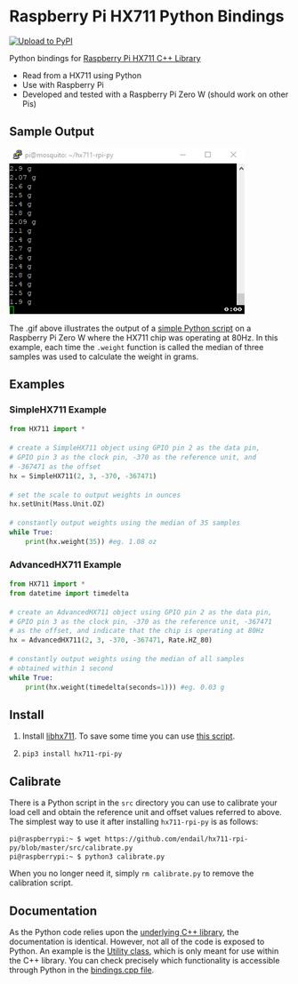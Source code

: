 # Raspberry Pi HX711 Python Bindings

[![Upload to PyPI](https://github.com/endail/hx711-rpi-py/actions/workflows/build_and_upload.yml/badge.svg)](https://github.com/endail/hx711-rpi-py/actions/workflows/build_and_upload.yml)

Python bindings for [Raspberry Pi HX711 C++ Library](https://github.com/endail/hx711)

- Read from a HX711 using Python
- Use with Raspberry Pi
- Developed and tested with a Raspberry Pi Zero W (should work on other Pis)

## Sample Output

![hx711.gif](hx711.gif)

The .gif above illustrates the output of a [simple Python script](src/test.py) on a Raspberry Pi Zero W where the HX711 chip was operating at 80Hz. In this example, each time the `.weight` function is called the median of three samples was used to calculate the weight in grams.

## Examples

### SimpleHX711 Example

```python
from HX711 import *

# create a SimpleHX711 object using GPIO pin 2 as the data pin,
# GPIO pin 3 as the clock pin, -370 as the reference unit, and
# -367471 as the offset
hx = SimpleHX711(2, 3, -370, -367471)

# set the scale to output weights in ounces
hx.setUnit(Mass.Unit.OZ)

# constantly output weights using the median of 35 samples
while True:
    print(hx.weight(35)) #eg. 1.08 oz
```

### AdvancedHX711 Example

```python
from HX711 import *
from datetime import timedelta

# create an AdvancedHX711 object using GPIO pin 2 as the data pin,
# GPIO pin 3 as the clock pin, -370 as the reference unit, -367471
# as the offset, and indicate that the chip is operating at 80Hz
hx = AdvancedHX711(2, 3, -370, -367471, Rate.HZ_80)

# constantly output weights using the median of all samples
# obtained within 1 second
while True:
    print(hx.weight(timedelta(seconds=1))) #eg. 0.03 g
```

## Install

1. Install [libhx711](https://github.com/endail/hx711). To save some time you can use [this script](install-deps.sh).

2. `pip3 install hx711-rpi-py`

## Calibrate

There is a Python script in the `src` directory you can use to calibrate your load cell and obtain the reference unit and offset values referred to above. The simplest way to use it after installing `hx711-rpi-py` is as follows:

```console
pi@raspberrypi:~ $ wget https://github.com/endail/hx711-rpi-py/blob/master/src/calibrate.py
pi@raspberrypi:~ $ python3 calibrate.py
```

When you no longer need it, simply `rm calibrate.py` to remove the calibration script.

## Documentation

As the Python code relies upon the [underlying C++ library](https://github.com/endail/hx711#documentation), the documentation is identical. However, not all of the code is exposed to Python. An example is the [Utility class](https://github.com/endail/hx711/blob/master/include/Utility.h), which is only meant for use within the C++ library. You can check precisely which functionality is accessible through Python in the [bindings.cpp file](src/bindings.cpp).
